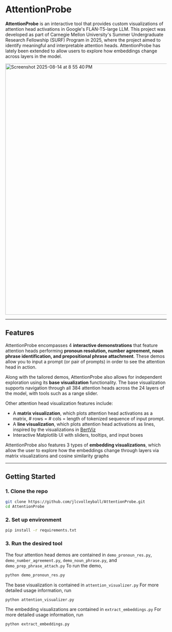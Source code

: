 # AttentionProbe

**AttentionProbe** is an interactive tool that provides custom visualizations of attention head activations in Google's FLAN-T5-large LLM. This project 
was developed as part of Carnegie Mellon University's Summer Undergraduate Research Fellowship (SURF) Program in 2025, where the project aimed to identify
meaningful and interpretable attention heads. AttentionProbe has lately been extended to allow users to explore how embeddings change across layers in the 
model.

<img width="1483" height="784" alt="Screenshot 2025-08-14 at 8 55 40 PM" src="https://github.com/user-attachments/assets/5e724716-e0c9-46df-843f-7a5482f14bba" />


---

## Features
AttentionProbe encompasses 4 **interactive demonstrations** that feature attention heads performing **pronoun resolution, number agreement, noun phrase identification,
and prepositional phrase attachment**. These demos allow you to input a prompt (or pair of prompts) in order to see the attention head in action. 

Along with the tailored demos, AttentionProbe also allows for independent exploration using its **base visualization** functionality. The base visualization supports 
navigation through all 384 attention heads across the 24 layers of the model, with tools such as a range slider. 

Other attention head visualization features include:
- A **matrix visualization**, which plots attention head activations as a matrix, # rows = # cols = length of tokenized sequence of input prompt.
- A **line visualization**, which plots attention head activations as lines, inspired by the visualizations in [BertViz](https://github.com/jessevig/bertviz)
- Interactive Matplotlib UI with sliders, tooltips, and input boxes

AttentionProbe also features 3 types of **embedding visualizations**, which allow the user to explore how the embeddings change through layers via matrix visualizations
and cosine similarity graphs

---

## Getting Started

### 1. Clone the repo
```bash
git clone https://github.com/jlcvolleyball/AttentionProbe.git
cd AttentionProbe
```

### 2. Set up environment
```bash
pip install -r requirements.txt
```

### 3. Run the desired tool
The four attention head demos are contained in ```demo_pronoun_res.py```, ```demo_number_agreement.py```, ```demo_noun_phrase.py```, and ```demo_prep_phrase_attach.py```
To run the demo,
```bash
python demo_pronoun_res.py
```

The base visualization is contained in ```attention_visualizer.py```
For more detailed usage information, run
```bash
python attention_visualizer.py
```

The embedding visualizations are contained in ```extract_embeddings.py```
For more detailed usage information, run
```bash
python extract_embeddings.py
```
